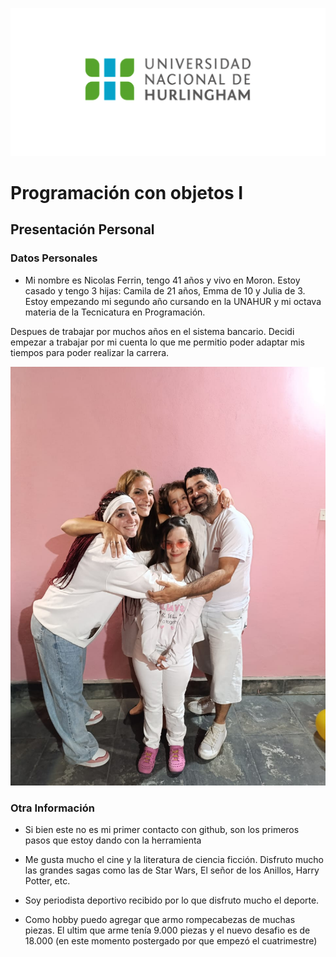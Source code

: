 ![Logo UNAHUR](./Imagenes/UNAHUR.png)

# Programación con objetos I
## Presentación Personal

### Datos Personales
- Mi nombre es Nicolas Ferrin, tengo 41 años y vivo en Moron. Estoy casado y tengo 3 hijas: Camila de 21 años, Emma de 10 y Julia de 3. 
Estoy empezando mi segundo año cursando en la UNAHUR y mi octava materia de la Tecnicatura en Programación. 

Despues de trabajar por muchos años en el sistema bancario. Decidi empezar a trabajar por mi cuenta lo que me permitio poder adaptar mis tiempos para poder realizar la carrera.

![Foto Familia](./Imagenes/Familia.png)

### Otra Información
- Si bien este no es mi primer contacto con github, son los primeros pasos que estoy dando con la herramienta

- Me gusta mucho el cine y la literatura de ciencia ficción. Disfruto mucho las grandes sagas como las de Star Wars, El señor de los Anillos, Harry Potter, etc.

- Soy periodista deportivo recibido por lo que disfruto mucho el deporte.

- Como hobby puedo agregar que armo rompecabezas de muchas piezas. El ultim que arme tenía 9.000 piezas y el nuevo desafio es de 18.000 (en este momento postergado por que empezó el cuatrimestre)
